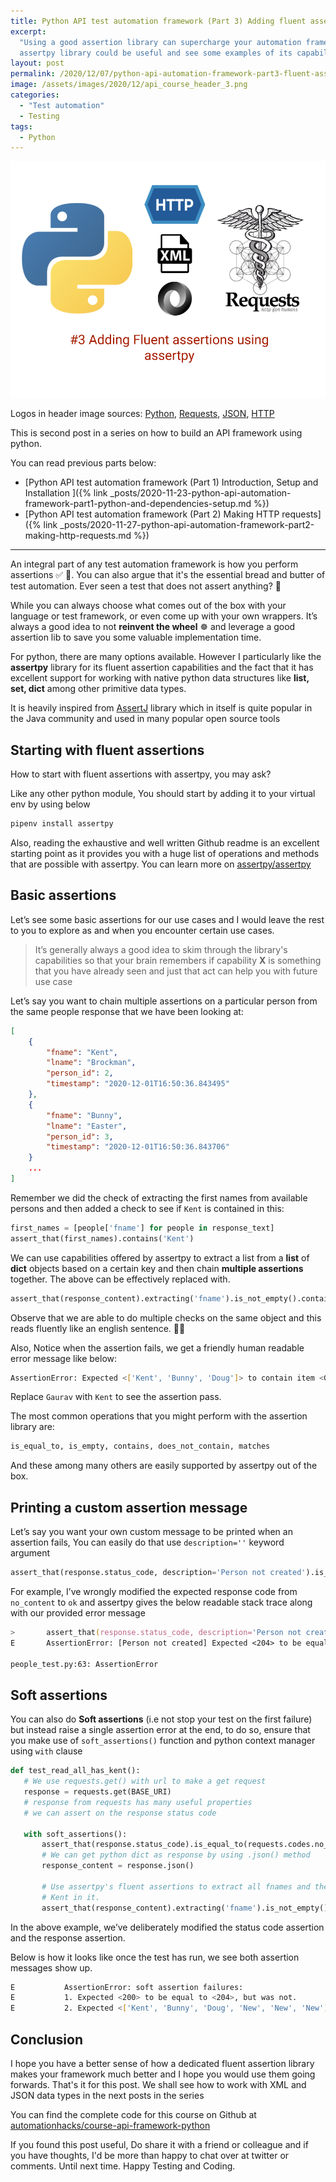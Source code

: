 ```yaml
---
title: Python API test automation framework (Part 3) Adding fluent assertions using assertpy
excerpt:
  "Using a good assertion library can supercharge your automation framework. In this post we see how
  assertpy library could be useful and see some examples of its capabilities in an API framework"
layout: post
permalink: /2020/12/07/python-api-automation-framework-part3-fluent-assertions-using-assertpy
image: /assets/images/2020/12/api_course_header_3.png
categories:
  - "Test automation"
  - Testing
tags:
  - Python
---
```


![Python and requests and header](/assets/images/2020/12/api_course_header_3.png)

Logos in header image sources:
[Python](https://commons.wikimedia.org/wiki/File:Python-logo-notext.svg),
[Requests](https://en.wikipedia.org/wiki/File:Requests_Python_Logo.png),
[JSON](https://en.wikipedia.org/wiki/JSON),
[HTTP](https://commons.wikimedia.org/wiki/File:HTTP_logo.svg)

This is second post in a series on how to build an API framework using python.

You can read previous parts below:

- [Python API test automation framework (Part 1) Introduction, Setup and Installation ]({% link
  _posts/2020-11-23-python-api-automation-framework-part1-python-and-dependencies-setup.md %})
- [Python API test automation framework (Part 2) Making HTTP requests]({% link
  _posts/2020-11-27-python-api-automation-framework-part2-making-http-requests.md %})

---

An integral part of any test automation framework is how you perform assertions ✅ 🔴. You can also
argue that it's the essential bread and butter of test automation. Ever seen a test that does not
assert anything? 🤔

While you can always choose what comes out of the box with your language or test framework, or even
come up with your own wrappers. It’s always a good idea to not **reinvent the wheel** ☸️ and
leverage a good assertion lib to save you some valuable implementation time.

For python, there are many options available. However I particularly like the **assertpy** library
for its fluent assertion capabilities and the fact that it has excellent support for working with
native python data structures like **list, set, dict** among other primitive data types.

It is heavily inspired from [AssertJ](https://assertj.github.io/doc/) library which in itself is
quite popular in the Java community and used in many popular open source tools

## Starting with fluent assertions

How to start with fluent assertions with assertpy, you may ask?

Like any other python module, You should start by adding it to your virtual env by using below

```zsh
pipenv install assertpy
```

Also, reading the exhaustive and well written Github readme is an excellent starting point as it
provides you with a huge list of operations and methods that are possible with assertpy. You can
learn more on [assertpy/assertpy](https://github.com/assertpy/assertpy)

## Basic assertions

Let’s see some basic assertions for our use cases and I would leave the rest to you to explore as
and when you encounter certain use cases.

> It’s generally always a good idea to skim through the library's capabilities so that your brain
> remembers if capability **X** is something that you have already seen and just that act can help
> you with future use case

Let’s say you want to chain multiple assertions on a particular person from the same people response
that we have been looking at:

```json
[
    {
        "fname": "Kent",
        "lname": "Brockman",
        "person_id": 2,
        "timestamp": "2020-12-01T16:50:36.843495"
    },
    {
        "fname": "Bunny",
        "lname": "Easter",
        "person_id": 3,
        "timestamp": "2020-12-01T16:50:36.843706"
	}
	...
]
```

Remember we did the check of extracting the first names from available persons and then added a
check to see if `Kent` is contained in this:

```python
first_names = [people['fname'] for people in response_text]
assert_that(first_names).contains('Kent')
```

We can use capabilities offered by assertpy to extract a list from a **list** of **dict** objects
based on a certain key and then chain **multiple assertions** together. The above can be effectively
replaced with.

```python
assert_that(response_content).extracting('fname').is_not_empty().contains('Gaurav')
```

Observe that we are able to do multiple checks on the same object and this reads fluently like an
english sentence. 🙌🏼

Also, Notice when the assertion fails, we get a friendly human readable error message like below:

```zsh
AssertionError: Expected <['Kent', 'Bunny', 'Doug']> to contain item <Gaurav>, but did not.
```

Replace `Gaurav` with `Kent` to see the assertion pass.

The most common operations that you might perform with the assertion library are:

```zsh
is_equal_to, is_empty, contains, does_not_contain, matches
```

And these among many others are easily supported by assertpy out of the box.

## Printing a custom assertion message

Let’s say you want your own custom message to be printed when an assertion fails, You can easily do
that use `description=''` keyword argument

```python
assert_that(response.status_code, description='Person not created').is_equal_to(requests.codes.ok)
```

For example, I’ve wrongly modified the expected response code from `no_content` to `ok` and assertpy
gives the below readable stack trace along with our provided error message

```zsh
>       assert_that(response.status_code, description='Person not created').is_equal_to(requests.codes.ok)
E       AssertionError: [Person not created] Expected <204> to be equal to <200>, but was not.

people_test.py:63: AssertionError
```

## Soft assertions

You can also do **Soft assertions** (i.e not stop your test on the first failure) but instead raise
a single assertion error at the end, to do so, ensure that you make use of `soft_assertions()`
function and python context manager using `with` clause

```python
def test_read_all_has_kent():
   # We use requests.get() with url to make a get request
   response = requests.get(BASE_URI)
   # response from requests has many useful properties
   # we can assert on the response status code

   with soft_assertions():
       assert_that(response.status_code).is_equal_to(requests.codes.no_content) # fails
       # We can get python dict as response by using .json() method
       response_content = response.json()

       # Use assertpy's fluent assertions to extract all fnames and then see the result is non empty and has
       # Kent in it.
       assert_that(response_content).extracting('fname').is_not_empty().does_not_contain('Kent') # fails
```

In the above example, we’ve deliberately modified the status code assertion and the response
assertion.

Below is how it looks like once the test has run, we see both assertion messages show up.

```zsh
E           AssertionError: soft assertion failures:
E           1. Expected <200> to be equal to <204>, but was not.
E           2. Expected <['Kent', 'Bunny', 'Doug', 'New', 'New', 'New']> to not contain item <Kent>, but did.
```

## Conclusion

I hope you have a better sense of how a dedicated fluent assertion library makes your framework much
better and I hope you would use them going forwards. That's it for this post. We shall see how to
work with XML and JSON data types in the next posts in the series

You can find the complete code for this course on Github at
[automationhacks/course-api-framework-python](https://github.com/automationhacks/course-api-framework-python)

If you found this post useful, Do share it with a friend or colleague and if you have thoughts, I'd
be more than happy to chat over at twitter or comments. Until next time. Happy Testing and Coding.
